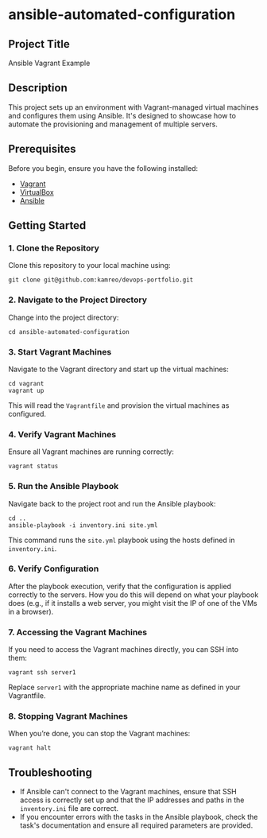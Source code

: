 # ansible-automated-configuration

## Project Title
Ansible Vagrant Example

## Description
This project sets up an environment with Vagrant-managed virtual machines and configures them using Ansible. It's designed to showcase how to automate the provisioning and management of multiple servers.

## Prerequisites
Before you begin, ensure you have the following installed:
- [Vagrant](https://www.vagrantup.com/downloads.html)
- [VirtualBox](https://www.virtualbox.org/wiki/Downloads)
- [Ansible](https://docs.ansible.com/ansible/latest/installation_guide/intro_installation.html)

## Getting Started

### 1. Clone the Repository
Clone this repository to your local machine using:
```
git clone git@github.com:kamreo/devops-portfolio.git
```

### 2. Navigate to the Project Directory
Change into the project directory:
```
cd ansible-automated-configuration
```

### 3. Start Vagrant Machines
Navigate to the Vagrant directory and start up the virtual machines:
```
cd vagrant
vagrant up
```
This will read the `Vagrantfile` and provision the virtual machines as configured.

### 4. Verify Vagrant Machines
Ensure all Vagrant machines are running correctly:
```
vagrant status
```

### 5. Run the Ansible Playbook
Navigate back to the project root and run the Ansible playbook:
```
cd ..
ansible-playbook -i inventory.ini site.yml
```
This command runs the `site.yml` playbook using the hosts defined in `inventory.ini`.

### 6. Verify Configuration
After the playbook execution, verify that the configuration is applied correctly to the servers. How you do this will depend on what your playbook does (e.g., if it installs a web server, you might visit the IP of one of the VMs in a browser).

### 7. Accessing the Vagrant Machines
If you need to access the Vagrant machines directly, you can SSH into them:
```
vagrant ssh server1
```
Replace `server1` with the appropriate machine name as defined in your Vagrantfile.

### 8. Stopping Vagrant Machines
When you’re done, you can stop the Vagrant machines:
```
vagrant halt
```

## Troubleshooting
- If Ansible can't connect to the Vagrant machines, ensure that SSH access is correctly set up and that the IP addresses and paths in the `inventory.ini` file are correct.
- If you encounter errors with the tasks in the Ansible playbook, check the task's documentation and ensure all required parameters are provided.

